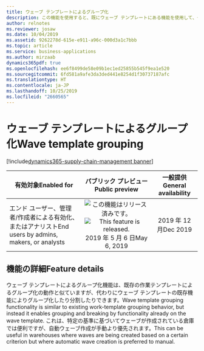 ```yaml
---
title: ウェーブ テンプレートによるグループ化
description: この機能を使用すると、既にウェーブ テンプレートにある機能を使用して、グループ化および分割できます。
author: relnotes
ms.reviewer: josaw
ms.date: 10/04/2019
ms.assetid: 9262278d-615e-e911-a96c-000d3a1c7bbb
ms.topic: article
ms.service: business-applications
ms.author: mirzaab
dynamics365pdf: true
ms.openlocfilehash: ee6f8499de58e09b1ec1ed25855b545f9ea1e520
ms.sourcegitcommit: 6fd581a9afe3da3ded441e8254d1f30737187afc
ms.translationtype: HT
ms.contentlocale: ja-JP
ms.lasthandoff: 10/25/2019
ms.locfileid: "2660565"
---
```

# <a name="wave-template-grouping"></a><span data-ttu-id="d4157-103">ウェーブ テンプレートによるグループ化</span><span class="sxs-lookup"><span data-stu-id="d4157-103">Wave template grouping</span></span>
[!include[dynamics365-supply-chain-management banner](../includes/dynamics365-supply-chain-management.md)]

| <span data-ttu-id="d4157-104">有効対象</span><span class="sxs-lookup"><span data-stu-id="d4157-104">Enabled for</span></span>    |  <span data-ttu-id="d4157-105">パブリック プレビュー</span><span class="sxs-lookup"><span data-stu-id="d4157-105">Public preview</span></span> | <span data-ttu-id="d4157-106">一般提供</span><span class="sxs-lookup"><span data-stu-id="d4157-106">General availability</span></span> | 
| ---------- | :----------: |:----------: |
|<span data-ttu-id="d4157-107">エンド ユーザー、管理者/作成者による有効化、またはアナリスト</span><span class="sxs-lookup"><span data-stu-id="d4157-107">End users by admins, makers, or analysts</span></span>|<span data-ttu-id="d4157-108">![この機能はリリース済みです。](/dynamics365-release-plan/media/green-checkmark.png "この機能はリリース済みです。")</span><span class="sxs-lookup"><span data-stu-id="d4157-108">![This feature is released.](/dynamics365-release-plan/media/green-checkmark.png "This feature is released.")</span></span> <span data-ttu-id="d4157-109">2019 年 5 月 6 日</span><span class="sxs-lookup"><span data-stu-id="d4157-109">May 6, 2019</span></span>| <span data-ttu-id="d4157-110">2019 年 12 月</span><span class="sxs-lookup"><span data-stu-id="d4157-110">Dec 2019</span></span>|






## <a name="feature-details"></a><span data-ttu-id="d4157-111">機能の詳細</span><span class="sxs-lookup"><span data-stu-id="d4157-111">Feature details</span></span>
<!--feature detail start -->
<span data-ttu-id="d4157-112">ウェーブ テンプレートによるグループ化機能は、既存の作業テンプレートによるグループ化の動作と似ていますが、代わりにウェーブ テンプレートの既存機能によりグループ化したり分割したりできます。</span><span class="sxs-lookup"><span data-stu-id="d4157-112">Wave template grouping functionality is similar to existing work-template grouping behavior, but instead it enables grouping and breaking by functionality already on the wave template.</span></span> <span data-ttu-id="d4157-113">これは、特定の基準に基づいてウェーブが作成されている倉庫では便利ですが、自動ウェーブ作成が手動より優先されます。</span><span class="sxs-lookup"><span data-stu-id="d4157-113">This can be useful in warehouses where waves are being created based on a certain criterion but where automatic wave creation is preferred to manual.</span></span>
<!--feature detail end -->









